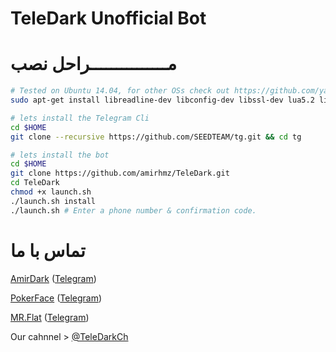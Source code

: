 TeleDark Unofficial Bot
============

**مـــــــــــــــراحل نصب**
============

```bash
# Tested on Ubuntu 14.04, for other OSs check out https://github.com/yagop/telegram-bot/wiki/Installation
sudo apt-get install libreadline-dev libconfig-dev libssl-dev lua5.2 liblua5.2-dev libevent-dev make unzip git redis-server g++ libjansson-dev libpython-dev expat libexpat1-dev
```

```bash
# lets install the Telegram Cli
cd $HOME
git clone --recursive https://github.com/SEEDTEAM/tg.git && cd tg
```

```bash
# lets install the bot
cd $HOME
git clone https://github.com/amirhmz/TeleDark.git
cd TeleDark
chmod +x launch.sh
./launch.sh install
./launch.sh # Enter a phone number & confirmation code.
```

تماس با ما
================

[AmirDark](https://github.com/amirhmz) ([Telegram](https://telegram.me/AmirDark))

[PokerFace](http://github.com/MojtabaMonfared) ([Telegram](https://telegram.me/PokerFace_Dev))

[MR.Flat](http://github.com/telergybot) ([Telegram](https://telegram.me/mr_flat))

Our cahnnel > [@TeleDarkCh](https://telegram.me/teledarkch)
